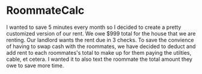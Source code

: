RoommateCalc
============

I wanted to save 5 minutes every month so I decided to create a pretty customized version of our rent. We owe $999 total for the house
that we are renting. Our landlord wants the rent due in 3 checks. To save the convience of having to swap cash with the roommates, we
have decided to deduct and add rent to each roommates's total to make up for them paying the utilties, cable, et cetera. I wanted it to 
also text the roommate the total amount they owe to save more time.
